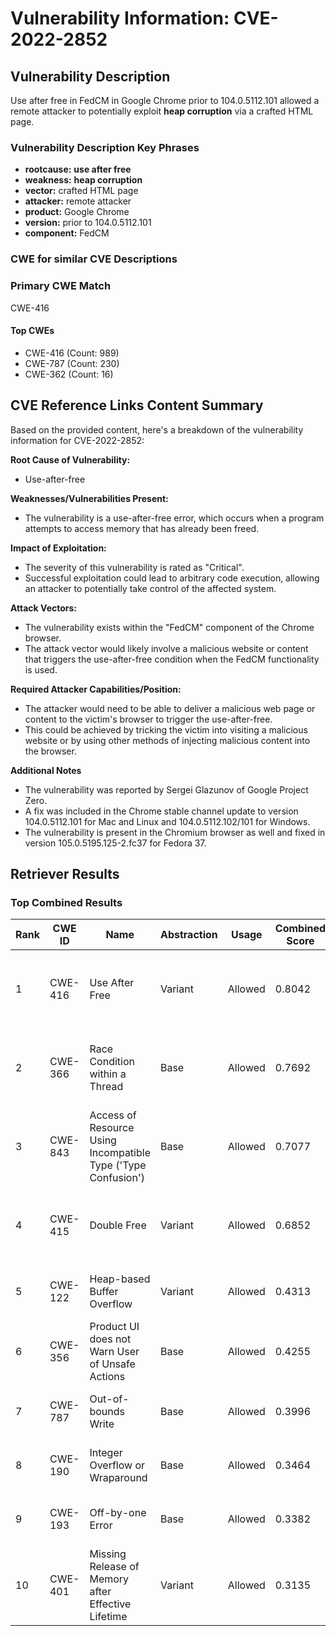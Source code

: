 # Vulnerability Information: CVE-2022-2852

## Vulnerability Description
Use after free in FedCM in Google Chrome prior to 104.0.5112.101 allowed a remote attacker to potentially exploit **heap corruption** via a crafted HTML page.

### Vulnerability Description Key Phrases
- **rootcause:** **use after free**
- **weakness:** **heap corruption**
- **vector:** crafted HTML page
- **attacker:** remote attacker
- **product:** Google Chrome
- **version:** prior to 104.0.5112.101
- **component:** FedCM

### CWE for similar CVE Descriptions
### Primary CWE Match
CWE-416

#### Top CWEs
- CWE-416 (Count: 989)
- CWE-787 (Count: 230)
- CWE-362 (Count: 16)

## CVE Reference Links Content Summary
Based on the provided content, here's a breakdown of the vulnerability information for CVE-2022-2852:

**Root Cause of Vulnerability:**
*   Use-after-free

**Weaknesses/Vulnerabilities Present:**
*   The vulnerability is a use-after-free error, which occurs when a program attempts to access memory that has already been freed.

**Impact of Exploitation:**
*   The severity of this vulnerability is rated as "Critical".
*   Successful exploitation could lead to arbitrary code execution, allowing an attacker to potentially take control of the affected system.

**Attack Vectors:**
*   The vulnerability exists within the "FedCM" component of the Chrome browser.
*   The attack vector would likely involve a malicious website or content that triggers the use-after-free condition when the FedCM functionality is used.

**Required Attacker Capabilities/Position:**
*   The attacker would need to be able to deliver a malicious web page or content to the victim's browser to trigger the use-after-free.
*   This could be achieved by tricking the victim into visiting a malicious website or by using other methods of injecting malicious content into the browser.

**Additional Notes**
*   The vulnerability was reported by Sergei Glazunov of Google Project Zero.
*   A fix was included in the Chrome stable channel update to version 104.0.5112.101 for Mac and Linux and 104.0.5112.102/101 for Windows.
*   The vulnerability is present in the Chromium browser as well and fixed in version 105.0.5195.125-2.fc37 for Fedora 37.

## Retriever Results

### Top Combined Results

| Rank | CWE ID | Name | Abstraction | Usage | Combined Score | Retrievers | Individual Scores |
|------|--------|------|-------------|-------|---------------|------------|-------------------|
| 1 | CWE-416 | Use After Free | Variant | Allowed | 0.8042 | dense, sparse, graph | dense: 0.665, sparse: 0.428, graph: 0.822 |
| 2 | CWE-366 | Race Condition within a Thread | Base | Allowed | 0.7692 | dense, sparse, graph | dense: 0.603, sparse: 0.437, graph: 0.607 |
| 3 | CWE-843 | Access of Resource Using Incompatible Type ('Type Confusion') | Base | Allowed | 0.7077 | dense, sparse, graph | dense: 0.537, sparse: 0.337, graph: 0.690 |
| 4 | CWE-415 | Double Free | Variant | Allowed | 0.6852 | dense, sparse, graph | dense: 0.569, sparse: 0.292, graph: 0.813 |
| 5 | CWE-122 | Heap-based Buffer Overflow | Variant | Allowed | 0.4313 | dense, sparse | dense: 0.576, sparse: 0.313 |
| 6 | CWE-356 | Product UI does not Warn User of Unsafe Actions | Base | Allowed | 0.4255 | dense, sparse | dense: 0.550, sparse: 0.262 |
| 7 | CWE-787 | Out-of-bounds Write | Base | Allowed | 0.3996 | dense, sparse | dense: 0.530, sparse: 0.235 |
| 8 | CWE-190 | Integer Overflow or Wraparound | Base | Allowed | 0.3464 | sparse, graph | sparse: 0.230, graph: 0.602 |
| 9 | CWE-193 | Off-by-one Error | Base | Allowed | 0.3382 | dense, sparse | dense: 0.532, sparse: 0.125 |
| 10 | CWE-401 | Missing Release of Memory after Effective Lifetime | Variant | Allowed | 0.3135 | dense, sparse | dense: 0.537, sparse: 0.124 |

